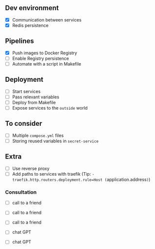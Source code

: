 ## Dev environment
- [x] Communication between services
- [x] Redis persistence
## Pipelines
- [x] Push images to Docker Registry
- [ ] Enable Registry persistence
- [ ] Automate with a script in Makefile
## Deployment
- [ ] Start services
- [ ] Pass relevant variables
- [ ] Deploy from Makefile
- [ ] Expose services to the `outside` world
## To consider
- [ ] Multiple `compose.yml` files
- [ ] Storing reused variables in `secret-service`
## Extra
- [ ] Use reverse proxy
- [ ] Add paths to services with traefik (Tip: `- traefik.http.routers.deployment.rule=Host
  (`application.address`)`)

### Consultation
- [ ] call to a friend 
- [ ] call to a friend 
- [ ] call to a friend

- [ ] chat GPT
- [ ] chat GPT